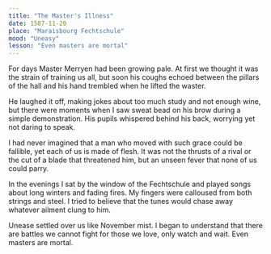 ```yaml
---
title: "The Master's Illness"
date: 1587-11-20
place: "Maraisbourg Fechtschule"
mood: "Uneasy"
lesson: "Even masters are mortal"
---
```


For days Master Merryen had been growing pale. At first we thought it was the strain of training us all, but soon his coughs echoed between the pillars of the hall and his hand trembled when he lifted the waster.  

He laughed it off, making jokes about too much study and not enough wine, but there were moments when I saw sweat bead on his brow during a simple demonstration. His pupils whispered behind his back, worrying yet not daring to speak.  

I had never imagined that a man who moved with such grace could be fallible, yet each of us is made of flesh. It was not the thrusts of a rival or the cut of a blade that threatened him, but an unseen fever that none of us could parry.  

In the evenings I sat by the window of the Fechtschule and played songs about long winters and fading fires. My fingers were calloused from both strings and steel. I tried to believe that the tunes would chase away whatever ailment clung to him.  

Unease settled over us like November mist. I began to understand that there are battles we cannot fight for those we love, only watch and wait. Even masters are mortal. 
